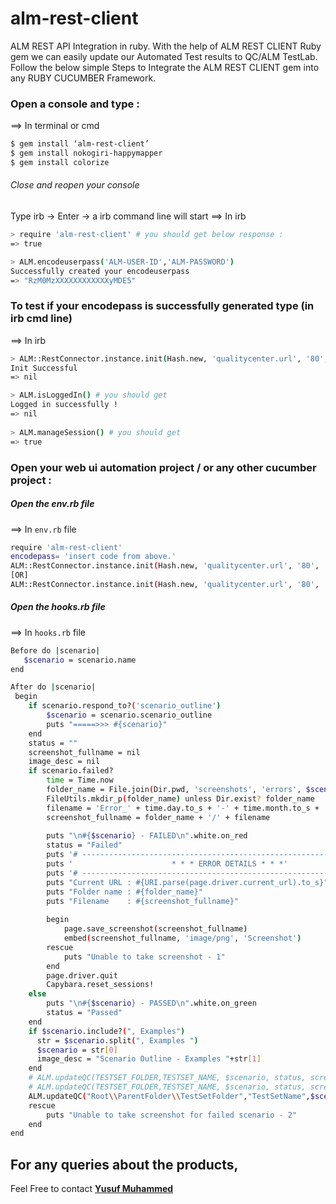# alm-rest-client
   ALM REST API Integration in ruby. With the help of ALM REST CLIENT Ruby gem we can easily update our Automated Test results to QC/ALM TestLab. Follow the below simple Steps to Integrate the ALM REST CLIENT gem into any RUBY CUCUMBER Framework.

### Open a console and type :
==> In terminal or cmd
```sh
$ gem install ‘alm-rest-client’
$ gem install nokogiri-happymapper
$ gem install colorize
```
###### Close and reopen your console
Type irb  → Enter →   a irb command line will start
==> In irb
```sh
> require 'alm-rest-client' # you should get below response :
=> true

> ALM.encodeuserpass('ALM-USER-ID','ALM-PASSWORD')
Successfully created your encodeuserpass
=> "RzM0MzXXXXXXXXXXXXyMDE5"
```

### To test if your encodepass is successfully generated type (in irb cmd line)
==> In irb
```sh
> ALM::RestConnector.instance.init(Hash.new, 'qualitycenter.url', '80', 'Domain_name', 'project_name',"put here your encodepass") # you should get
Init Successful
=> nil

> ALM.isLoggedIn() # you should get
Logged in successfully !
=> nil
 
> ALM.manageSession() # you should get
=> true
```
### Open your web ui automation project / or any other cucumber project :
##### Open the env.rb file
==> In `env.rb` file
```sh 
require 'alm-rest-client'
encodepass= 'insert code from above.'
ALM::RestConnector.instance.init(Hash.new, 'qualitycenter.url', '80', 'Domain_name', 'project_name', encodepass)
[OR]
ALM::RestConnector.instance.init(Hash.new, 'qualitycenter.url', '80', 'Domain_name', 'project_name', nil, 'ALM-UserName', 'ALM-Password')
```
##### Open the hooks.rb file
==> In `hooks.rb` file
```sh
Before do |scenario|
   $scenario = scenario.name
end

After do |scenario|
 begin
    if scenario.respond_to?('scenario_outline')
        $scenario = scenario.scenario_outline
        puts "=====>>> #{scenario}"
    end
    status = ""
    screenshot_fullname = nil     
    image_desc = nil
    if scenario.failed?
        time = Time.now
        folder_name = File.join(Dir.pwd, 'screenshots', 'errors', $scenario)
        FileUtils.mkdir_p(folder_name) unless Dir.exist? folder_name
        filename = 'Error_' + time.day.to_s + '-' + time.month.to_s + '-' + time.year.to_s + '_' + time.hour.to_s + 'h' + time.min.to_s + 'm' + time.sec.to_s + 's.png'
        screenshot_fullname = folder_name + '/' + filename
         
        puts "\n#{$scenario} - FAILED\n".white.on_red
        status = "Failed"
        puts '# -----------------------------------------------------------------------'
        puts '                      * * * ERROR DETAILS * * *'
        puts '# -----------------------------------------------------------------------'
        puts "Current URL : #{URI.parse(page.driver.current_url).to_s}"
        puts "Folder name : #{folder_name}"
        puts "Filename    : #{screenshot_fullname}"
         
        begin
            page.save_screenshot(screenshot_fullname)
            embed(screenshot_fullname, 'image/png', 'Screenshot')
        rescue
            puts "Unable to take screenshot - 1"
        end
        page.driver.quit
        Capybara.reset_sessions!
    else
        puts "\n#{$scenario} - PASSED\n".white.on_green
        status = "Passed"
    end
    if $scenario.include?(", Examples")
      str = $scenario.split(", Examples ")
      $scenario = str[0]
      image_desc = "Scenario Outline - Examples "+str[1]
    end
    # ALM.updateQC(TESTSET_FOLDER,TESTSET_NAME, $scenario, status, screenshot_fullname, image_desc)
    # ALM.updateQC(TESTSET_FOLDER,TESTSET_NAME, $scenario, status, screenshot_fullname, image_desc) --> this is location in testlab.     
    ALM.updateQC("Root\\ParentFolder\\TestSetFolder","TestSetName",$scenario,status,screenshot_fullname,image_desc)
    rescue
        puts "Unable to take screenshot for failed scenario - 2"
    end
end
```
For any queries about the products,
----
Feel Free to contact **[Yusuf Muhammed](https://github.com/myusufcse)**

